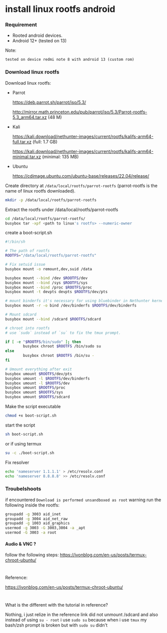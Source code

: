 # install linux rootfs android

### Requirement

* Rooted android devices.
* Android 12+ (tested on 13)

Note:

```
tested on device redmi note 8 with android 13 (custom rom)
```

### Download linux rootfs

Download linux rootfs:

*   Parrot
  
    https://deb.parrot.sh/parrot/iso/5.3/
    
    http://mirror.math.princeton.edu/pub/parrot/iso/5.3/Parrot-rootfs-5.3_arm64.tar.xz (48 M)
*   Kali

    https://kali.download/nethunter-images/current/rootfs/kalifs-arm64-full.tar.xz (full: 1.7 GB)

    https://kali.download/nethunter-images/current/rootfs/kalifs-arm64-minimal.tar.xz (minimal: 135 MB)
*   Ubuntu

    https://cdimage.ubuntu.com/ubuntu-base/releases/22.04/release/

Create directory at `/data/local/rootfs/parrot-rootfs` (parrot-rootfs is the name of linux rootfs downloaded).

```bash
mkdir -p /data/local/rootfs/parrot-rootfs
```

Extract the rootfs under /data/local/rootfs/parrot-rootfs

```bash
cd /data/local/rootfs/parrot-rootfs/
busybox tar -xpf <path to linux's rootfs> --numeric-owner
```

create a boot-script.sh

```bash
#!/bin/sh

# The path of rootfs
ROOTFS="/data/local/rootfs/parrot-rootfs"

# Fix setuid issue
busybox mount -o remount,dev,suid /data

busybox mount --bind /dev $ROOTFS/dev
busybox mount --bind /sys $ROOTFS/sys
busybox mount --bind /proc $ROOTFS/proc
busybox mount -t devpts devpts $ROOTFS/dev/pts

# mount binderfs it's necessary for using bluebinder in Nethunter kernel
busybox mount -r -o bind /dev/binderfs $ROOTFS/dev/binderfs

# Mount sdcard
busybox mount --bind /sdcard $ROOTFS/sdcard

# chroot into rootfs
# use `sudo` instead of `su` to fix the tmux prompt.

if [ -e "$ROOTFS/bin/sudo" ]; then
        busybox chroot $ROOTFS /bin/sudo su
else
        busybox chroot $ROOTFS /bin/su -
fi

# Umount everything after exit
busybox umount $ROOTFS/dev/pts
busybox umount -l $ROOTFS/dev/binderfs
busybox umount -l $ROOTFS/dev
busybox umount $ROOTFS/proc
busybox umount $ROOTFS/sys
busybox umount $ROOTFS/sdcard
```

Make the script executable

```bash
chmod +x boot-script.sh
```

start the script

```bash
sh boot-script.sh
```

or if using termux

```bash
su -c ./boot-script.sh
```

Fix resolver

```bash
echo 'nameserver 1.1.1.1' > /etc/resolv.conf
echo 'nameserver 8.8.8.8' >> /etc/resolv.conf
```

### Troubelshoots

if encountered `Download is performed unsandboxed as root` warning run the following inside the rootfs:

```bash
groupadd -g 3003 aid_inet
groupadd -g 3004 aid_net_raw
groupadd -g 1003 aid_graphics
usermod -g 3003 -G 3003,3004 -a _apt
usermod -G 3003 -a root
```

#### Audio & VNC ?

follow the following steps: https://ivonblog.com/en-us/posts/termux-chroot-ubuntu/

#

Reference:&#x20;

https://ivonblog.com/en-us/posts/termux-chroot-ubuntu/

#

What is the different with the tutorial in reference?

Nothing, i just relize in the reference link did not unmount /sdcard and also instead of using `su - root` i use `sudo su` because when i use `tmux` my bash/zsh prompt is broken but with `sudo su` didn't
